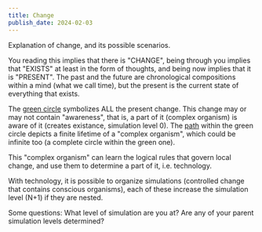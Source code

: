 ```yaml
---
title: Change
publish_date: 2024-02-03
---
```


Explanation of change, and its possible scenarios.

You reading this implies that there is "CHANGE", being through you implies that "EXISTS" at least in the form of thoughts, and being now implies that it is "PRESENT". The past and the future are chronological compositions within a mind (what we call time), but the present is the current state of everything that exists.

The [green circle](./imgs/change_green_circle.jpg) symbolizes ALL the present change. This change may or may not contain "awareness", that is, a part of it (complex organism) is aware of it (creates existance, simulation level 0). The [path](./imgs/change_path.jpg) within the green circle depicts a finite lifetime of a "complex organism", which could be infinite too (a complete circle within the green one).

This "complex organism" can learn the logical rules that govern local change, and use them to determine a part of it, i.e. technology.

With technology, it is possible to organize simulations (controlled change that contains conscious organisms), each of these increase the simulation level (N+1) if they are nested.

Some questions:
What level of simulation are you at? 
Are any of your parent simulation levels determined?
